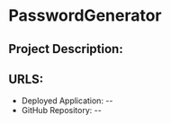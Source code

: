 # PasswordGenerator
## Project Description:

## URLS:
* Deployed Application: --
* GitHub Repository: --
